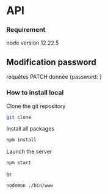 # API

### Requirement
node version 12.22.5

## Modification password
requêtes PATCH
donnée {password: <pasword>} 

### How to install local

Clone the git repository
```bash
git clone 
```

Install all packages
```bash
npm install
```

Launch the server
```bash
npm start
```
or
```bash
nodemon ./bin/www
```

